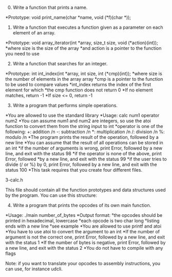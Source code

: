 0. Write a function that prints a name.

 *Prototype: void print_name(char *name, void (*f)(char *));

1. Write a function that executes a function given as a parameter on each element of an array.

 *Prototype: void array_iterator(int *array, size_t size, void (*action)(int));
 *where size is the size of the array
 *and action is a pointer to the function you need to use

2. Write a function that searches for an integer.

 *Prototype: int int_index(int *array, int size, int (*cmp)(int));
 *where size is the number of elements in the array array
 *cmp is a pointer to the function to be used to compare values
 *int_index returns the index of the first element for which  *the cmp function does not return 0
 *If no element matches, return -1
 *If size <= 0, return -1

3. Write a program that performs simple operations.

 *You are allowed to use the standard library
 *Usage: calc num1 operator num2
 *You can assume num1 and num2 are integers, so use the atoi function to convert them from the string input to int
 *operator is one of the following:
   +: addition /n
   -: subtraction /n
   *: multiplication /n
   /: division /n
   %: modulo /n
 *The program prints the result of the operation, followed by a new line
 *You can assume that the result of all operations can be stored in an int
 *if the number of arguments is wrong, print Error, followed by a new line, and exit with the status 98
 *if the operator is none of the above, print Error, followed *by a new line, and exit with the status 99
 *if the user tries to divide (/ or %) by 0, print Error, followed by a new line, and exit with the status 100
 *This task requires that you create four different files.

3-calc.h

This file should contain all the function prototypes and data structures used by the program. You can use this structure:

4. Write a program that prints the opcodes of its own main function.

 *Usage: ./main number_of_bytes
 *Output format:
   °the opcodes should be printed in hexadecimal, lowercase
   °each opcode is two char long
   °listing ends with a new line
   °see example
 *You are allowed to use printf and atoi
 *You have to use atoi to convert the argument to an int
 *If the number of argument is not the correct one, print Error, followed by a new line, and exit with the status 1
 *If the number of bytes is negative, print Error, followed by a new line, and exit with the status 2
 *You do not have to compile with any flags

Note: if you want to translate your opcodes to assembly instructions, you can use, for instance udcli.